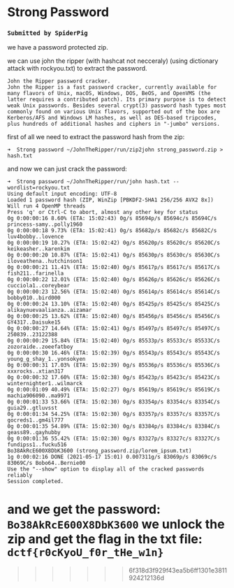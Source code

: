 # Strong Password
### `Submitted by SpiderPig`

we have a password protected zip.

we can use john the ripper (with hashcat not necceraly) (using dictionary attack with rockyou.txt)
to extract the password.

```
John the Ripper password cracker.
John the Ripper is a fast password cracker, currently available for many flavors of Unix, macOS, Windows, DOS, BeOS, and OpenVMS (the latter requires a contributed patch). Its primary purpose is to detect weak Unix passwords. Besides several crypt(3) password hash types most commonly found on various Unix flavors, supported out of the box are Kerberos/AFS and Windows LM hashes, as well as DES-based tripcodes, plus hundreds of additional hashes and ciphers in "-jumbo" versions.
```
first of all we need to extract the password hash from the zip:
```
➜  Strong password ~/JohnTheRipper/run/zip2john strong_password.zip > hash.txt
```
and now we can just crack the password:
```
➜  Strong password ~/JohnTheRipper/run/john hash.txt --wordlist=rockyou.txt
Using default input encoding: UTF-8
Loaded 1 password hash (ZIP, WinZip [PBKDF2-SHA1 256/256 AVX2 8x])
Will run 4 OpenMP threads
Press 'q' or Ctrl-C to abort, almost any other key for status
0g 0:00:00:16 8.60% (ETA: 15:02:43) 0g/s 85694p/s 85694c/s 85694C/s princess-samy..polly1960
0g 0:00:00:18 9.73% (ETA: 15:02:41) 0g/s 85682p/s 85682c/s 85682C/s luv4bobby..lovence
0g 0:00:00:19 10.27% (ETA: 15:02:42) 0g/s 85620p/s 85620c/s 85620C/s keikeasher..karenkim
0g 0:00:00:20 10.87% (ETA: 15:02:41) 0g/s 85630p/s 85630c/s 85630C/s iloveathena..hutchinson1
0g 0:00:00:21 11.41% (ETA: 15:02:40) 0g/s 85617p/s 85617c/s 85617C/s fish211..farinella
0g 0:00:00:22 12.01% (ETA: 15:02:40) 0g/s 85626p/s 85626c/s 85626C/s cucciola1..coreybear
0g 0:00:00:23 12.56% (ETA: 15:02:40) 0g/s 85614p/s 85614c/s 85614C/s bobby010..bird000
0g 0:00:00:24 13.10% (ETA: 15:02:40) 0g/s 85425p/s 85425c/s 85425C/s alikaynuevaalianza..aizamar
0g 0:00:00:25 13.62% (ETA: 15:02:40) 0g/s 85456p/s 85456c/s 85456C/s GY4317..Daisuke15
0g 0:00:00:27 14.64% (ETA: 15:02:41) 0g/s 85497p/s 85497c/s 85497C/s 250839..23122388
0g 0:00:00:29 15.84% (ETA: 15:02:40) 0g/s 85533p/s 85533c/s 85533C/s zozoraide..zoeefatboy
0g 0:00:00:30 16.46% (ETA: 15:02:39) 0g/s 85543p/s 85543c/s 85543C/s young_g_shay_1..yonsokyen
0g 0:00:00:31 17.03% (ETA: 15:02:39) 0g/s 85536p/s 85536c/s 85536C/s xxxrocks..xtian317
0g 0:00:00:32 17.60% (ETA: 15:02:38) 0g/s 85423p/s 85423c/s 85423C/s winternighter1..wilmarck
0g 0:00:01:09 40.49% (ETA: 15:02:27) 0g/s 85619p/s 85619c/s 85619C/s machia906090..ma9971
0g 0:00:01:33 53.66% (ETA: 15:02:30) 0g/s 83354p/s 83354c/s 83354C/s guia29..gtluvsst
0g 0:00:01:34 54.25% (ETA: 15:02:30) 0g/s 83357p/s 83357c/s 83357C/s gocreds1..gm4il777
0g 0:00:01:35 54.89% (ETA: 15:02:30) 0g/s 83384p/s 83384c/s 83384C/s geass89..gayhubby
0g 0:00:01:36 55.42% (ETA: 15:02:30) 0g/s 83327p/s 83327c/s 83327C/s fundipss1..fucku516
Bo38AkRcE600X8DbK3600 (strong_password.zip/lorem_ipsum.txt)
1g 0:00:02:16 DONE (2021-05-17 15:01) 0.007311g/s 83069p/s 83069c/s 83069C/s Bobo64..Bernie00
Use the "--show" option to display all of the cracked passwords reliably
Session completed.
```

and we get the password:
`Bo38AkRcE600X8DbK3600`
we unlock the zip and get the flag in the txt file:
`dctf{r0cKyoU_f0r_tHe_w1n}`
=======

>>>>>>> 6f318d3f929f43ea5b6ff1301e3811924212136d

